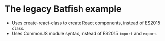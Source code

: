 # The legacy Batfish example

-   Uses create-react-class to create React components, instead of ES2015 `class`.
-   Uses CommonJS module syntax, instead of ES2015 `import` and `export`.
